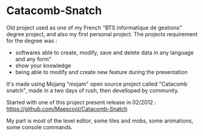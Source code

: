 Catacomb-Snatch
===============

Old project used as one of my French "BTS informatique de gestions" degree project, and also my first personal project.
The projects requirement for the degree was :
- softwares able to create, modify, save and delete data in any language and any form"
- show your knowledge
- being able to modify and create new feature during the presentation

It's made using Mojang "mojam" open source project called "Catacomb snatch", made in a two days of rush, then develloped by community.

Started with one of this project present release in 02/2012 : https://github.com/Maescool/Catacomb-Snatch

My part is most of the level editor, some tiles and mobs, some animations, some console commands.
